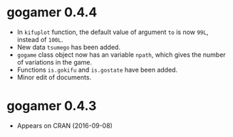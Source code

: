 # gogamer 0.4.4
- In `kifuplot` function, the default value of argument `to` is now `99L`,
instead of `100L`.
- New data `tsumego` has been added.
- `gogame` class object now has an variable `npath`, which gives the number of
variations in the game.
- Functions `is.gokifu` and `is.gostate` have been added. 
- Minor edit of documents.

# gogamer 0.4.3
- Appears on CRAN (2016-09-08)
